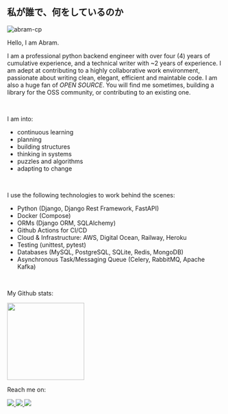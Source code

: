 私が誰で、何をしているのか
----------------------------------
![abram-cp](https://user-images.githubusercontent.com/55067204/221321088-b0495154-bbe6-49de-aa1f-193978bf63b2.jpeg)

Hello, I am Abram.

I am a professional python backend engineer with over four (4) years of cumulative experience, and a technical writer with ~2 years of experience. I am adept at contributing to a highly collaborative work environment, passionate about writing clean, elegant, efficient and maintable code. I am also a huge fan of _OPEN SOURCE_. You will find me sometimes, building a library for the OSS community, or contributing to an existing one.

<br />

I am into:
- continuous learning
- planning
- building structures
- thinking in systems
- puzzles and algorithms
- adapting to change

<br />

I use the following technologies to work behind the scenes:
- Python (Django, Django Rest Framework, FastAPI)
- Docker (Compose)
- ORMs (Django ORM, SQLAlchemy)
- Github Actions for CI/CD
- Cloud & Infrastructure: AWS, Digital Ocean, Railway, Heroku
- Testing (unittest, pytest)
- Databases (MySQL, PostgreSQL, SQLite, Redis, MongoDB)
- Asynchronous Task/Messaging Queue (Celery, RabbitMQ, Apache Kafka)

<br />

My Github stats:

<img height="180em" src="https://github-readme-stats-eight-theta.vercel.app/api?username=aybruhm&show_icons=true&theme=algolia&include_all_commits=true&count_private=true"/>

<br />

Reach me on:
    
<a target="_blank" href="https://linkedin.com/in/abraham-israel">
  <img src="https://img.shields.io/badge/linkedin-%230077B5.svg?&style=for-the-badge&logo=linkedin&logoColor=white" />
</a>
<a target="_blank" href="https://twitter.com/aybruhm">
  <img src="https://img.shields.io/badge/twitter-%231DA1F2.svg?&style=for-the-badge&logo=twitter&logoColor=white" />
</a>
<a target="_blank" href="mailto:israelvictory87@gmail.com?subject=Hello%20Abram,%20From%20Github">
  <img src="https://img.shields.io/badge/gmail-%23D14836.svg?&style=for-the-badge&logo=gmail&logoColor=white" />
</a>
